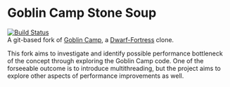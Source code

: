 # Goblin Camp Stone Soup
[![Build Status](https://travis-ci.com/y2s82/goblin_camp.svg?branch=master)](https://travis-ci.com/y2s82/goblin_camp)<br>
A git-based fork of [Goblin Camp](https://bitbucket.org/genericcontainer/goblin-camp), a [Dwarf-Fortress](http://www.bay12games.com/dwarves/) clone.

This fork aims to investigate and identify possible performance bottleneck of the concept through exploring the Goblin Camp code.
One of the forseeable outcome is to introduce multithreading, but the project aims to explore other aspects of performance improvements as well.
